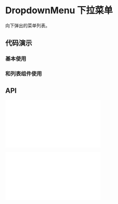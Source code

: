 # DropdownMenu 下拉菜单

向下弹出的菜单列表。

## 代码演示

### 基本使用

<code src="../../packages/wonder-ui/src/DropdownMenu/demo/demo1.tsx"></code>

### 和列表组件使用

<code src="../../packages/wonder-ui/src/DropdownMenu/demo/demo2.tsx"></code>

## API

<embed src="../../packages/wonder-ui/src/DropdownMenu/index.md"></embed>

<embed src="../../packages/wonder-ui/src/DropdownMenuItem/index.md"></embed>
